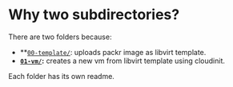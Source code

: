 # Why two subdirectories?

There are two folders because:

* **[`00-template/`](./00-template): uploads packr image as libvirt template.
* **[`01-vm/`](./01-vm):** creates a new vm from libvirt template using
  cloudinit.

Each folder has its own readme.
